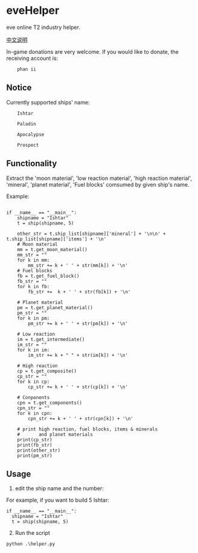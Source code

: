 # eveHelper
eve online T2 industry helper.

[中文说明](README_zh_cn.md)

In-game donations are very welcome. If you would like to donate, the receiving account is: 

        phan ii

## Notice

Currently supported ships' name:

        Ishtar
        
        Paladin
        
        Apocalypse
        
        Prospect

## Functionality

Extract the 'moon material', 'low reaction material', 'high reaction material', 'mineral', 'planet material', 'Fuel blocks' comsumed by given ship's name.

Example:

```

if __name__ == "__main__":
    shipname = "Ishtar"
    t = ship(shipname, 5)
    
    other_str = t.ship_list[shipname]['mineral'] + '\n\n' + t.ship_list[shipname]['items'] + '\n'
    # Moon material
    mm = t.get_moon_material()
    mm_str = ""
    for k in mm:
        mm_str += k + ' ' + str(mm[k]) + '\n'
    # Fuel blocks
    fb = t.get_fuel_block()
    fb_str = ""
    for k in fb:
        fb_str +=  k + ' ' + str(fb[k]) + '\n'

    # Planet material
    pm = t.get_planet_material()
    pm_str = ""
    for k in pm:
        pm_str += k + ' ' + str(pm[k]) + '\n'

    # Low reaction
    im = t.get_intermediate()
    im_str = ""
    for k in im:
        im_str += k + " " + str(im[k]) + '\n'

    # High reaction
    cp = t.get_composite()
    cp_str = ""
    for k in cp:
        cp_str += k + ' ' + str(cp[k]) + '\n'
    
    # Conponents
    cpn = t.get_components()
    cpn_str = ""
    for k in cpn:
        cpn_str += k + ' ' + str(cpn[k]) + '\n'

    # print high reaction, fuel blocks, items & minerals
    #       and planet materials
    print(cp_str)
    print(fb_str)
    print(other_str)
    print(pm_str)
```

## Usage

1. edit the ship name and the number:

  For example, if you want to build 5 Ishtar: 
  ```
  if __name__ == "__main__":
    shipname = "Ishtar"
    t = ship(shipname, 5)
  ```
2. Run the script
  ```
  python .\helper.py
  ```


